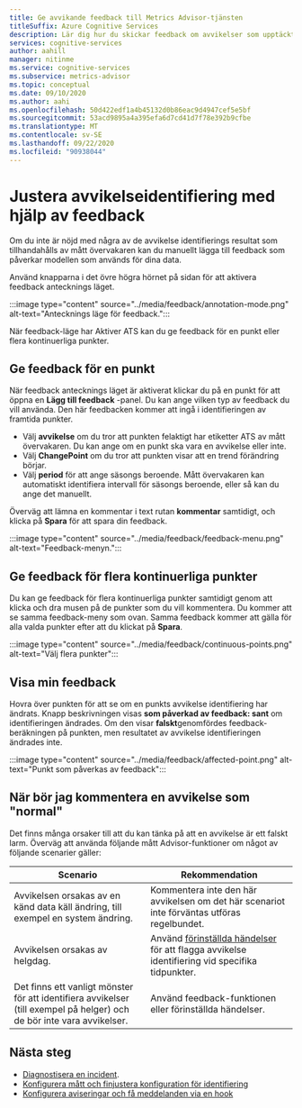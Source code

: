 ```yaml
---
title: Ge avvikande feedback till Metrics Advisor-tjänsten
titleSuffix: Azure Cognitive Services
description: Lär dig hur du skickar feedback om avvikelser som upptäckts av din Metric Advisor-instans och justera resultaten.
services: cognitive-services
author: aahill
manager: nitinme
ms.service: cognitive-services
ms.subservice: metrics-advisor
ms.topic: conceptual
ms.date: 09/10/2020
ms.author: aahi
ms.openlocfilehash: 50d422edf1a4b45132d0b86eac9d4947cef5e5bf
ms.sourcegitcommit: 53acd9895a4a395efa6d7cd41d7f78e392b9cfbe
ms.translationtype: MT
ms.contentlocale: sv-SE
ms.lasthandoff: 09/22/2020
ms.locfileid: "90938044"
---
```

# <a name="adjust-anomaly-detection-using-feedback"></a>Justera avvikelseidentifiering med hjälp av feedback

Om du inte är nöjd med några av de avvikelse identifierings resultat som tillhandahålls av mått övervakaren kan du manuellt lägga till feedback som påverkar modellen som används för dina data. 

Använd knapparna i det övre högra hörnet på sidan för att aktivera feedback antecknings läget.

:::image type="content" source="../media/feedback/annotation-mode.png" alt-text="Antecknings läge för feedback.":::

När feedback-läge har Aktiver ATS kan du ge feedback för en punkt eller flera kontinuerliga punkter.

## <a name="give-feedback-for-one-point"></a>Ge feedback för en punkt 

När feedback antecknings läget är aktiverat klickar du på en punkt för att öppna en **Lägg till feedback** -panel. Du kan ange vilken typ av feedback du vill använda. Den här feedbacken kommer att ingå i identifieringen av framtida punkter.  

* Välj **avvikelse** om du tror att punkten felaktigt har etiketter ATS av mått övervakaren. Du kan ange om en punkt ska vara en avvikelse eller inte. 
* Välj **ChangePoint** om du tror att punkten visar att en trend förändring börjar.
* Välj **period** för att ange säsongs beroende. Mått övervakaren kan automatiskt identifiera intervall för säsongs beroende, eller så kan du ange det manuellt. 

Överväg att lämna en kommentar i text rutan **kommentar** samtidigt, och klicka på **Spara** för att spara din feedback.

:::image type="content" source="../media/feedback/feedback-menu.png" alt-text="Feedback-menyn.":::

## <a name="give-feedback-for-multiple-continuous-points"></a>Ge feedback för flera kontinuerliga punkter

Du kan ge feedback för flera kontinuerliga punkter samtidigt genom att klicka och dra musen på de punkter som du vill kommentera. Du kommer att se samma feedback-meny som ovan. Samma feedback kommer att gälla för alla valda punkter efter att du klickat på **Spara**.

:::image type="content" source="../media/feedback/continuous-points.png" alt-text="Välj flera punkter":::

## <a name="how-to-view-my-feedback"></a>Visa min feedback

Hovra över punkten för att se om en punkts avvikelse identifiering har ändrats. Knapp beskrivningen visas **som påverkad av feedback: sant** om identifieringen ändrades. Om den visar **falskt**genomfördes feedback-beräkningen på punkten, men resultatet av avvikelse identifieringen ändrades inte.

:::image type="content" source="../media/feedback/affected-point.png" alt-text="Punkt som påverkas av feedback":::

## <a name="when-should-i-annotate-an-anomaly-as-normal"></a>När bör jag kommentera en avvikelse som "normal"

Det finns många orsaker till att du kan tänka på att en avvikelse är ett falskt larm. Överväg att använda följande mått Advisor-funktioner om något av följande scenarier gäller:


|Scenario  |Rekommendation |
|---------|---------|
|Avvikelsen orsakas av en känd data käll ändring, till exempel en system ändring.     | Kommentera inte den här avvikelsen om det här scenariot inte förväntas utföras regelbundet.        |
|Avvikelsen orsakas av helgdag.     | Använd [förinställda händelser](configure-metrics.md#preset-events) för att flagga avvikelse identifiering vid specifika tidpunkter.       |
|Det finns ett vanligt mönster för att identifiera avvikelser (till exempel på helger) och de bör inte vara avvikelser.      |Använd feedback-funktionen eller förinställda händelser.        |

## <a name="next-steps"></a>Nästa steg
- [Diagnostisera en incident](diagnose-incident.md).
- [Konfigurera mått och finjustera konfiguration för identifiering](configure-metrics.md)
- [Konfigurera aviseringar och få meddelanden via en hook](../how-tos/alerts.md)
